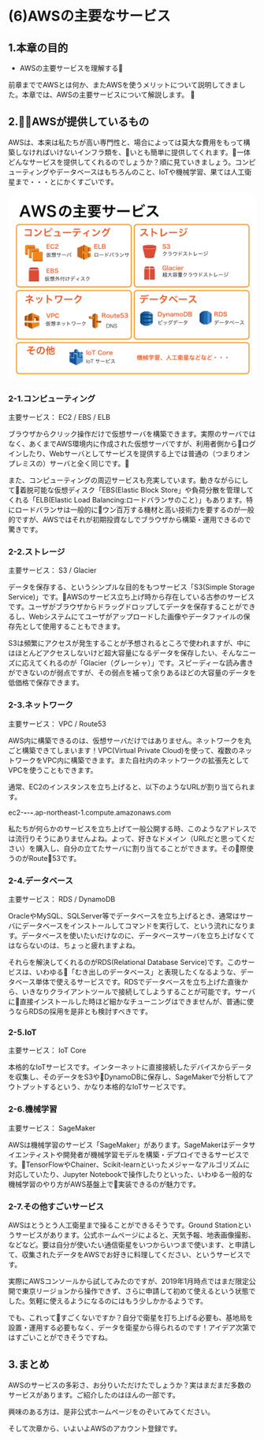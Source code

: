 # (6)AWSの主要なサービス

## 1.本章の目的

- AWSの主要サービスを理解する

  
前章まででAWSとは何か、またAWSを使うメリットについて説明してきました。本章では、AWSの主要サービスについて解説します。

## 2.AWSが提供しているもの

AWSは、本来は私たちが高い専門性と、場合によっては莫大な費用をもって構築しなければいけないインフラ類を、いとも簡単に提供してくれます。一体どんなサービスを提供してくれるのでしょうか？順に見ていきましょう。コンピューティングやデータベースはもちろんのこと、IoTや機械学習、果ては人工衛星まで・・・とにかくすごいです。

![図6-01. AWSの各種サービス](6-01.png)

### 2-1.コンピューティング

主要サービス： EC2 / EBS / ELB

ブラウザからクリック操作だけで仮想サーバを構築できます。実際のサーバではなく、あくまでAWS環境内に作成された仮想サーバですが、利用者側からログインしたり、Webサーバとしてサービスを提供する上では普通の（つまりオンプレミスの）サーバと全く同じです。

また、コンピューティングの周辺サービスも充実しています。動きながらにして着脱可能な仮想ディスク「EBS(Elastic Block Store」や負荷分散を管理してくれる「ELB(Elastic Load Balancing:ロードバランサのこと）」もあります。特にロードバランサは一般的にウン百万する機材と高い技術力を要するのが一般的ですが、AWSではそれが初期投資なしでブラウザから構築・運用できるので驚きです。

### 2-2.ストレージ

主要サービス： S3 / Glacier

データを保存する、というシンプルな目的をもつサービス「S3(Simple Storage Service)」です。AWSのサービス立ち上げ時から存在している古参のサービスです。ユーザがブラウザからドラッグドロップしてデータを保存することができるし、Webシステムにてユーザがアップロードした画像やデータファイルの保存先として使用することもできます。

S3は頻繁にアクセスが発生することが予想されるところで使われますが、中にはほとんどアクセスしないけど超大容量になるデータを保存したい、そんなニーズに応えてくれるのが「Glacier（グレーシャ）」です。スピーディーな読み書きができないのが弱点ですが、その弱点を補って余りあるほどの大容量のデータを低価格で保存できます。

### 2-3.ネットワーク

主要サービス： VPC / Route53

AWS内に構築できるのは、仮想サーバだけではありません。ネットワークを丸ごと構築できてしまいます！VPC(Virtual Private Cloud)を使って、複数のネットワークをVPC内に構築できます。また自社内のネットワークの拡張先としてVPCを使うこともできます。

通常、EC2のインスタンスを立ち上げると、以下のようなURLが割り当てられます。

ec2-***-***-***-***.ap-northeast-1.compute.amazonaws.com

私たちが何らかのサービスを立ち上げて一般公開する時、このようなアドレスでは流行りそうにありませんよね。よって、好きなドメイン（URLだと思ってください）を購入し、自分の立てたサーバに割り当てることができます。その際使うのがRoute53です。

### 2-4.データベース

主要サービス： RDS / DynamoDB

OracleやMySQL、SQLServer等でデータベースを立ち上げるとき、通常はサーバにデータベースをインストールしてコマンドを実行して、という流れになります。データベースを使いたいだけなのに、データベースサーバを立ち上げなくてはならないのは、ちょっと疲れますよね。

それらを解決してくれるのがRDS(Relational Database Service)です。このサービスは、いわゆる「むき出しのデータベース」と表現したくなるような、データベース単体で使えるサービスです。RDSでデータベースを立ち上げた直後から、いきなりクライアントツールで接続してしようすることが可能です。サーバに直接インストールした時ほど細かなチューニングはできませんが、普通に使うならRDSの採用を是非とも検討すべきです。

### 2-5.IoT

主要サービス： IoT Core 

本格的なIoTサービスです。インターネットに直接接続したデバイスからデータを収集し、そのデータをS3やDynamoDBに保存し、SageMakerで分析してアウトプットするという、かなり本格的なIoTサービスです。

### 2-6.機械学習

主要サービス： SageMaker

AWSは機械学習のサービス「SageMaker」があります。SageMakerはデータサイエンティストや開発者が機械学習モデルを構築・デプロイできるサービスです。TensorFlowやChainer、Scikit-learnといったメジャーなアルゴリズムに対応していたり、Jupyter Notebookで操作したりといった、いわゆる一般的な機械学習のやり方がAWS基盤上で実装できるのが魅力です。

### 2-7.その他すごいサービス

AWSはとうとう人工衛星まで操ることができるそうです。Ground Stationというサービスがあります。公式ホームページによると、天気予報、地表画像撮影、などなど。要は自分が使いたい通信衛星をいつからいつまで使います、と申請して、収集されたデータをAWSでお好きに料理してください、というサービスです。

実際にAWSコンソールから試してみたのですが、2019年1月時点ではまだ限定公開で東京リージョンから操作できず、さらに申請して初めて使えるという状態でした。気軽に使えるようになるのにはもう少しかかるようです。

でも、これってすごくないですか？自分で衛星を打ち上げる必要も、基地局を設置・運用する必要もなく、データを衛星から得られるのです！アイデア次第ではすごいことができそうですね。

## 3.まとめ

AWSのサービスの多彩さ、お分りいただけたでしょうか？実はまだまだ多数のサービスがあります。ご紹介したのはほんの一部です。

興味のある方は、是非公式ホームページをのぞいてみてください。

そして次章から、いよいよAWSのアカウント登録です。
